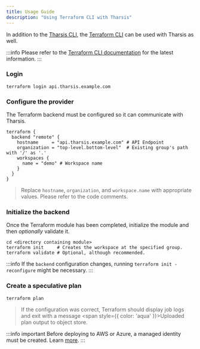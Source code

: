 ```yaml
---
title: Usage Guide
description: "Using Terraform CLI with Tharsis"
---
```


In addition to the [Tharsis CLI](../tharsis/intro.md), the [Terraform CLI](https://www.terraform.io/cli) can be used with Tharsis as well.

:::info
Please refer to the [Terraform CLI documentation](https://www.terraform.io/cli) for the latest information.
:::

### Login

```shell title="Authenticate using the Tharsis API's hostname"
terraform login api.tharsis.example.com
```

### Configure the provider

The Terraform backend must be configured so it can communicate with Tharsis.

```hcl showLineNumbers title="Sample module.tf provider configuration"
terraform {
  backend "remote" {
    hostname     = "api.tharsis.example.com" # API Endpoint
    organization = "top-level.bottom-level"  # Existing group's path with '/' as '.'
    workspaces {
      name = "demo" # Workspace name
    }
  }
}
```

> Replace `hostname`, `organization`, and `workspace.name` with appropriate values. Please refer to the code comments.

### Initialize the backend

Once the Terraform module has been completed, initialize the module and then _optionally_ validate it.

```shell showLineNumbers
cd <directory containing module>
terraform init     # Creates the workspace at the specified group.
terraform validate # Optional, although recommended.
```

:::info
If the `backend` configuration changes, running `terraform init -reconfigure` might be necessary.
:::

### Create a speculative plan

```shell
terraform plan
```

> If the configuration was correct, Terraform should display job logs and exit with a message <span style={{ color: 'aqua' }}>Uploaded plan output to object store</span>.

:::info important
Before deploying to AWS or Azure, a managed identity must be created. Learn [more](../../guides/overviews/managed_identities.md#create-a-managed-identity).
:::

